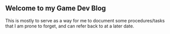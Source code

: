 ## Welcome to my Game Dev Blog

This is mostly to serve as a way for me to document some procedures/tasks that I am prone to forget, and can refer back to at a later date. 
